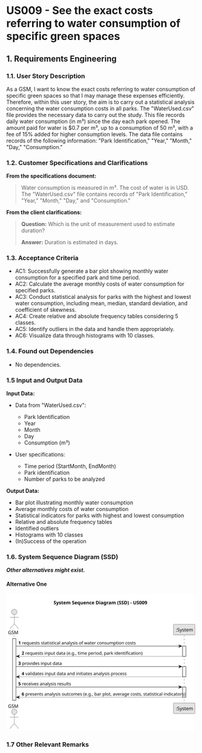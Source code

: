 # US009 - See the exact costs referring to water consumption of specific green spaces


## 1. Requirements Engineering

### 1.1. User Story Description

As a GSM, I want to know the exact costs referring to water consumption of specific green spaces so that I may manage these expenses efficiently. Therefore, within this user story, the aim is to carry out a statistical analysis concerning the water consumption costs in all parks. The "WaterUsed.csv" file provides the necessary data to carry out the study. This file records daily water consumption (in m³) since the day each park opened. The amount paid for water is $0.7 per m³, up to a consumption of 50 m³, with a fee of 15% added for higher consumption levels. The data file contains records of the following information: "Park Identification," "Year," "Month," "Day," "Consumption."

### 1.2. Customer Specifications and Clarifications 

**From the specifications document:**

> Water consumption is measured in m³.
> The cost of water is in USD.
> The "WaterUsed.csv" file contains records of "Park Identification," "Year," "Month," "Day," and "Consumption."

**From the client clarifications:**

> **Question:** Which is the unit of measurement used to estimate duration?
>
> **Answer:** Duration is estimated in days.

### 1.3. Acceptance Criteria

* AC1: Successfully generate a bar plot showing monthly water consumption for a specified park and time period.
* AC2: Calculate the average monthly costs of water consumption for specified parks.
* AC3: Conduct statistical analysis for parks with the highest and lowest water consumption, including mean, median, standard deviation, and coefficient of skewness.
* AC4: Create relative and absolute frequency tables considering 5 classes.
* AC5: Identify outliers in the data and handle them appropriately.
* AC6: Visualize data through histograms with 10 classes.

### 1.4. Found out Dependencies

* No dependencies.

### 1.5 Input and Output Data

**Input Data:**

* Data from "WaterUsed.csv":

  * Park Identification
  * Year
  * Month
  * Day
  * Consumption (m³)

* User specifications:

  * Time period (StartMonth, EndMonth)
  * Park identification
  * Number of parks to be analyzed 

**Output Data:**

* Bar plot illustrating monthly water consumption
* Average monthly costs of water consumption
* Statistical indicators for parks with highest and lowest consumption
* Relative and absolute frequency tables
* Identified outliers
* Histograms with 10 classes
* (In)Success of the operation

### 1.6. System Sequence Diagram (SSD)

**_Other alternatives might exist._**

#### Alternative One

![System Sequence Diagram - Alternative One](svg/us009-system-sequence-diagram-alternative-one.svg)


### 1.7 Other Relevant Remarks
